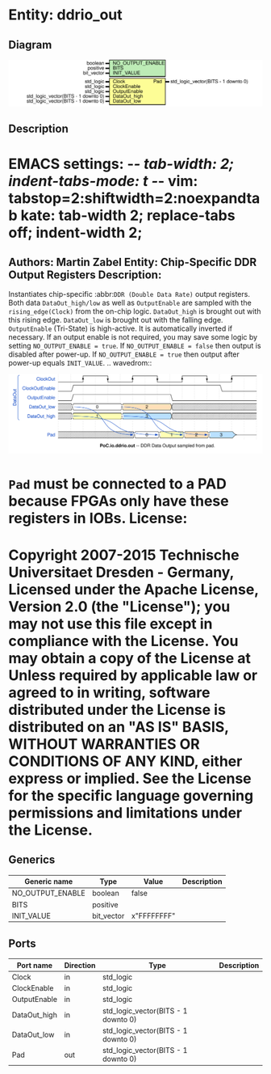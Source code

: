 # Entity: ddrio_out

## Diagram

![Diagram](ddrio_out.svg "Diagram")
## Description

EMACS settings: -*-  tab-width: 2; indent-tabs-mode: t -*-
vim: tabstop=2:shiftwidth=2:noexpandtab
kate: tab-width 2; replace-tabs off; indent-width 2;
=============================================================================
Authors:					Martin Zabel
Entity:					Chip-Specific DDR Output Registers
Description:
-------------------------------------
Instantiates chip-specific :abbr:`DDR (Double Data Rate)` output registers.
Both data ``DataOut_high/low`` as well as ``OutputEnable`` are sampled with
the ``rising_edge(Clock)`` from the on-chip logic. ``DataOut_high`` is brought
out with this rising edge. ``DataOut_low`` is brought out with the falling
edge.
``OutputEnable`` (Tri-State) is high-active. It is automatically inverted if
necessary. If an output enable is not required, you may save some logic by
setting ``NO_OUTPUT_ENABLE = true``.
If ``NO_OUTPUT_ENABLE = false`` then output is disabled after power-up.
If ``NO_OUTPUT_ENABLE = true`` then output after power-up equals ``INIT_VALUE``.
.. wavedrom::
   
![alt text](wavedrom_YWd30.svg "title") 

``Pad`` must be connected to a PAD because FPGAs only have these registers in
IOBs.
License:
=============================================================================
Copyright 2007-2015 Technische Universitaet Dresden - Germany,
Licensed under the Apache License, Version 2.0 (the "License");
you may not use this file except in compliance with the License.
You may obtain a copy of the License at
Unless required by applicable law or agreed to in writing, software
distributed under the License is distributed on an "AS IS" BASIS,
WITHOUT WARRANTIES OR CONDITIONS OF ANY KIND, either express or implied.
See the License for the specific language governing permissions and
limitations under the License.
=============================================================================
## Generics

| Generic name     | Type       | Value       | Description |
| ---------------- | ---------- | ----------- | ----------- |
| NO_OUTPUT_ENABLE | boolean    | false       |             |
| BITS             | positive   |             |             |
| INIT_VALUE       | bit_vector | x"FFFFFFFF" |             |
## Ports

| Port name    | Direction | Type                                | Description |
| ------------ | --------- | ----------------------------------- | ----------- |
| Clock        | in        | std_logic                           |             |
| ClockEnable  | in        | std_logic                           |             |
| OutputEnable | in        | std_logic                           |             |
| DataOut_high | in        | std_logic_vector(BITS - 1 downto 0) |             |
| DataOut_low  | in        | std_logic_vector(BITS - 1 downto 0) |             |
| Pad          | out       | std_logic_vector(BITS - 1 downto 0) |             |
